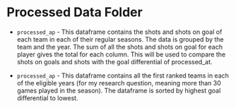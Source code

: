 # Processed Data Folder


- `processed_ap` - This dataframe contains the shots and shots on goal of each team in each of their regular seasons. The data is grouped by the team and the year. The sum of all the shots and shots on goal for each player gives the total for each column. This will be used to compare the shots on goals and shots with the goal differential of processed_at.

- `processed_ap` - This dataframe contains all the first ranked teams in each of the eligible years (for my research question, meaning more than 30 games played in the season). The dataframe is sorted by highest goal differential to lowest.
